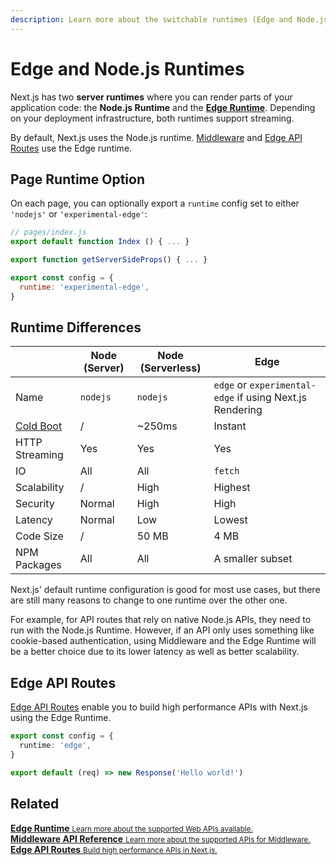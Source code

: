 ```yaml
---
description: Learn more about the switchable runtimes (Edge and Node.js) in Next.js.
---
```


# Edge and Node.js Runtimes

Next.js has two **server runtimes** where you can render parts of your application code: the **Node.js Runtime** and the [**Edge Runtime**](/docs/api-reference/edge-runtime.md). Depending on your deployment infrastructure, both runtimes support streaming.

By default, Next.js uses the Node.js runtime. [Middleware](https://nextjs.org/docs/advanced-features/middleware) and [Edge API Routes](https://nextjs.org/docs/api-routes/edge-api-routes) use the Edge runtime.

## Page Runtime Option

On each page, you can optionally export a `runtime` config set to either `'nodejs'` or `'experimental-edge'`:

```jsx
// pages/index.js
export default function Index () { ... }

export function getServerSideProps() { ... }

export const config = {
  runtime: 'experimental-edge',
}
```

## Runtime Differences

|                                                                                                                                                     | Node (Server) | Node (Serverless) | Edge                                                     |
| --------------------------------------------------------------------------------------------------------------------------------------------------- | ------------- | ----------------- | -------------------------------------------------------- |
| Name                                                                                                                                                | `nodejs`      | `nodejs`          | `edge` or `experimental-edge` if using Next.js Rendering |
| [Cold Boot](https://vercel.com/docs/concepts/get-started/compute#cold-and-hot-boots?utm_source=next-site&utm_medium=docs&utm_campaign=next-website) | /             | ~250ms            | Instant                                                  |
| HTTP Streaming                                                                                                                                      | Yes           | Yes               | Yes                                                      |
| IO                                                                                                                                                  | All           | All               | `fetch`                                                  |
| Scalability                                                                                                                                         | /             | High              | Highest                                                  |
| Security                                                                                                                                            | Normal        | High              | High                                                     |
| Latency                                                                                                                                             | Normal        | Low               | Lowest                                                   |
| Code Size                                                                                                                                           | /             | 50 MB             | 4 MB                                                     |
| NPM Packages                                                                                                                                        | All           | All               | A smaller subset                                         |

Next.js' default runtime configuration is good for most use cases, but there are still many reasons to change to one runtime over the other one.

For example, for API routes that rely on native Node.js APIs, they need to run with the Node.js Runtime. However, if an API only uses something like cookie-based authentication, using Middleware and the Edge Runtime will be a better choice due to its lower latency as well as better scalability.

## Edge API Routes

[Edge API Routes](/docs/api-routes/edge-api-routes.md) enable you to build high performance APIs with Next.js using the Edge Runtime.

```typescript
export const config = {
  runtime: 'edge',
}

export default (req) => new Response('Hello world!')
```

## Related

<div class="card">
  <a href="/docs/api-reference/edge-runtime.md">
    <b>Edge Runtime</b>
    <small>Learn more about the supported Web APIs available.</small>
  </a>
</div>

<div class="card">
  <a href="/docs/api-reference/next/server.md">
    <b>Middleware API Reference</b>
    <small>Learn more about the supported APIs for Middleware.</small>
  </a>
</div>

<div class="card">
  <a href="/docs/api-routes/edge-api-routes.md">
    <b>Edge API Routes</b>
    <small>Build high performance APIs in Next.js. </small>
  </a>
</div>
